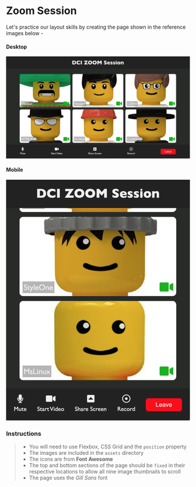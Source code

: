 # Zoom Session

Let's practice our layout skills by creating the page shown in the reference images below -

#### Desktop

![desktop](/assets/desktop.png)

#### Mobile

![mobile](/assets/mobile.png)

### Instructions

> - You will need to use Flexbox, CSS Grid and the `position` property
> - The images are included in the `assets` directory
> - The icons are from **Font Awesome**
> - The top and bottom sections of the page should be `fixed` in their respective locations to allow all nine image thumbnails to scroll
> - The page uses the _Gill Sans_ font
